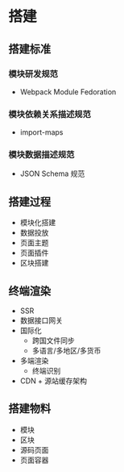 # 搭建

## 搭建标准

### 模块研发规范

- Webpack Module Fedoration

### 模块依赖关系描述规范

- import-maps

### 模块数据描述规范

- JSON Schema 规范

## 搭建过程

- 模块化搭建
- 数据投放
- 页面主题
- 页面插件
- 区块搭建

## 终端渲染

- SSR
- 数据接口网关
- 国际化
  - 跨国文件同步
  - 多语言/多地区/多货币
- 多端渲染
  - 终端识别
- CDN + 源站缓存架构

## 搭建物料

- 模块
- 区块
- 源码页面
- 页面容器
